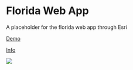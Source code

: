 # Florida Web App

A placeholder for the florida web app through Esri

<a href="https://bstefansen.maps.arcgis.com/apps/webappviewer/index.html?id=a9b83f7e0f58477dad836126c6c43ae5">Demo</a>

<a href="https://www.arcgis.com/home/item.html?id=a9b83f7e0f58477dad836126c6c43ae5">Info</a>

<img src="http://127.0.0.1:5501/images/floridaWebApp.JPG"></img>
